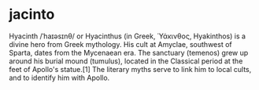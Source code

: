 # jacinto
Hyacinth /ˈhaɪəsɪnθ/ or Hyacinthus (in Greek, Ὑάκινθος, Hyakinthos) is a divine hero from Greek mythology. His cult at Amyclae, southwest of Sparta, dates from the Mycenaean era. The sanctuary (temenos) grew up around his burial mound (tumulus), located in the Classical period at the feet of Apollo's statue.[1] The literary myths serve to link him to local cults, and to identify him with Apollo.
